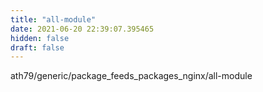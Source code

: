 ```yaml
---
title: "all-module"
date: 2021-06-20 22:39:07.395465
hidden: false
draft: false
---
```


ath79/generic/package_feeds_packages_nginx/all-module

